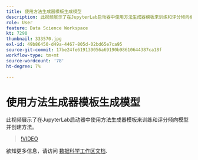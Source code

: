 ```yaml
---
title: 使用方法生成器模板生成模型
description: 此视频展示了在JupyterLab启动器中使用方法生成器模板来训练和评分倾向模型并创建方法。
role: User
feature: Data Science Workspace
kt: 7290
thumbnail: 333570.jpg
exl-id: 49b86450-d49a-4467-805d-02bd65e7ca95
source-git-commit: 17be24fe619139056a69190b98610644387ca18f
workflow-type: tm+mt
source-wordcount: '78'
ht-degree: 7%

---
```


# 使用方法生成器模板生成模型

此视频展示了在JupyterLab启动器中使用方法生成器模板来训练和评分倾向模型并创建方法。

>[!VIDEO](https://video.tv.adobe.com/v/333570?quality=12&learn=on)

欲知更多信息，请访问 [数据科学工作区文档](https://experienceleague.adobe.com/docs/experience-platform/data-science-workspace/home.html?lang=zh-Hans).